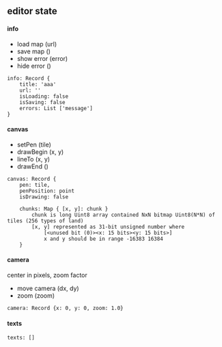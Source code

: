editor state
-------
#### info
* load map (url)
* save map ()
* show error (error)
* hide error ()

```
info: Record {
    title: 'aaa'
    url: ''
    isLoading: false
    isSaving: false
    errors: List ['message']
}
```

#### canvas
* setPen (tile)
* drawBegin (x, y)
* lineTo (x, y)
* drawEnd ()

```
canvas: Record {
    pen: tile,
    penPosition: point
    isDrawing: false
    
    chunks: Map { [x, y]: chunk }
        chunk is long Uint8 array contained NxN bitmap Uint8(N*N) of tiles (256 types of land)
        [x, y] represented as 31-bit unsigned number where
            [<unused bit (0)><x: 15 bits><y: 15 bits>]
            x and y should be in range -16383 16384
    }
```

#### camera
center in pixels, zoom factor

* move camera (dx, dy)
* zoom (zoom)

```
camera: Record {x: 0, y: 0, zoom: 1.0}
```

#### texts
```
texts: []
```
